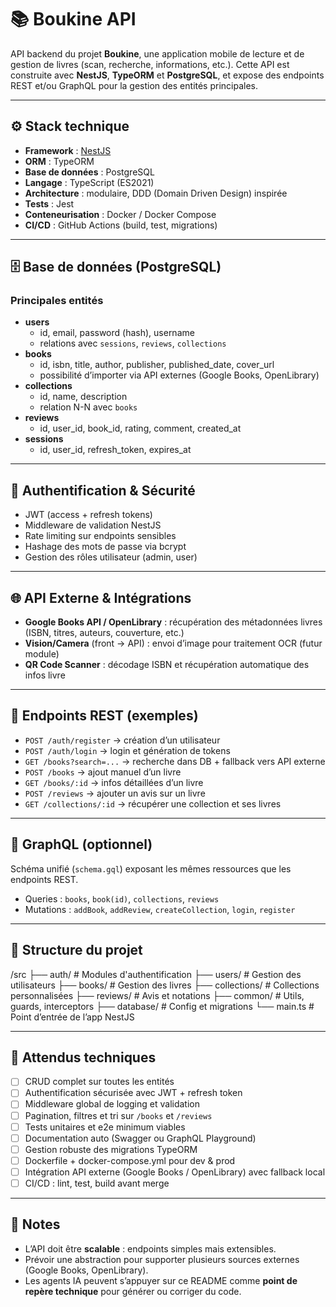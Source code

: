 # 📚 Boukine API

API backend du projet **Boukine**, une application mobile de lecture et de gestion de livres (scan, recherche, informations, etc.).
Cette API est construite avec **NestJS**, **TypeORM** et **PostgreSQL**, et expose des endpoints REST et/ou GraphQL pour la gestion des entités principales.

---

## ⚙️ Stack technique

- **Framework** : [NestJS](https://nestjs.com/)
- **ORM** : TypeORM
- **Base de données** : PostgreSQL
- **Langage** : TypeScript (ES2021)
- **Architecture** : modulaire, DDD (Domain Driven Design) inspirée
- **Tests** : Jest
- **Conteneurisation** : Docker / Docker Compose
- **CI/CD** : GitHub Actions (build, test, migrations)

---

## 🗄️ Base de données (PostgreSQL)

### Principales entités
- **users**
  - id, email, password (hash), username
  - relations avec `sessions`, `reviews`, `collections`
- **books**
  - id, isbn, title, author, publisher, published_date, cover_url
  - possibilité d’importer via API externes (Google Books, OpenLibrary)
- **collections**
  - id, name, description
  - relation N-N avec `books`
- **reviews**
  - id, user_id, book_id, rating, comment, created_at
- **sessions**
  - id, user_id, refresh_token, expires_at

---

## 🔑 Authentification & Sécurité

- JWT (access + refresh tokens)
- Middleware de validation NestJS
- Rate limiting sur endpoints sensibles
- Hashage des mots de passe via bcrypt
- Gestion des rôles utilisateur (admin, user)

---

## 🌐 API Externe & Intégrations

- **Google Books API / OpenLibrary** : récupération des métadonnées livres (ISBN, titres, auteurs, couverture, etc.)
- **Vision/Camera** (front → API) : envoi d’image pour traitement OCR (futur module)
- **QR Code Scanner** : décodage ISBN et récupération automatique des infos livre

---

## 📑 Endpoints REST (exemples)

- `POST /auth/register` → création d’un utilisateur
- `POST /auth/login` → login et génération de tokens
- `GET /books?search=...` → recherche dans DB + fallback vers API externe
- `POST /books` → ajout manuel d’un livre
- `GET /books/:id` → infos détaillées d’un livre
- `POST /reviews` → ajouter un avis sur un livre
- `GET /collections/:id` → récupérer une collection et ses livres

---

## 🔄 GraphQL (optionnel)

Schéma unifié (`schema.gql`) exposant les mêmes ressources que les endpoints REST.
- Queries : `books`, `book(id)`, `collections`, `reviews`
- Mutations : `addBook`, `addReview`, `createCollection`, `login`, `register`

---

## 📂 Structure du projet

/src
├── auth/ # Modules d'authentification
├── users/ # Gestion des utilisateurs
├── books/ # Gestion des livres
├── collections/ # Collections personnalisées
├── reviews/ # Avis et notations
├── common/ # Utils, guards, interceptors
├── database/ # Config et migrations
└── main.ts # Point d’entrée de l’app NestJS


---

## 🚀 Attendus techniques

- [ ] CRUD complet sur toutes les entités
- [ ] Authentification sécurisée avec JWT + refresh token
- [ ] Middleware global de logging et validation
- [ ] Pagination, filtres et tri sur `/books` et `/reviews`
- [ ] Tests unitaires et e2e minimum viables
- [ ] Documentation auto (Swagger ou GraphQL Playground)
- [ ] Gestion robuste des migrations TypeORM
- [ ] Dockerfile + docker-compose.yml pour dev & prod
- [ ] Intégration API externe (Google Books / OpenLibrary) avec fallback local
- [ ] CI/CD : lint, test, build avant merge

---

## 📌 Notes

- L’API doit être **scalable** : endpoints simples mais extensibles.
- Prévoir une abstraction pour supporter plusieurs sources externes (Google Books, OpenLibrary).
- Les agents IA peuvent s’appuyer sur ce README comme **point de repère technique** pour générer ou corriger du code.
